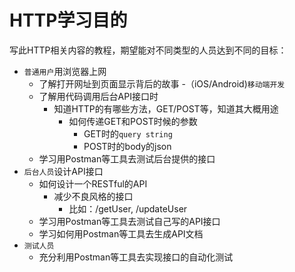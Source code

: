 # HTTP学习目的

写此HTTP相关内容的教程，期望能对不同类型的人员达到不同的目标：

- `普通用户`用浏览器上网
  - 了解打开网址到页面显示背后的故事
-（iOS/Android\)`移动端开发`
  - 了解用代码调用后台API接口时
    - 知道HTTP的有哪些方法，GET/POST等，知道其大概用途
      - 如何传递GET和POST时候的参数
        - GET时的`query string`
        - POST时的body的json
  - 学习用Postman等工具去测试后台提供的接口
- `后台人员`设计API接口
  - 如何设计一个RESTful的API
    - 减少不良风格的接口
      - 比如：/getUser, /updateUser
  - 学习用Postman等工具去测试自己写的API接口
  - 学习如何用Postman等工具去生成API文档
- `测试人员`
  - 充分利用Postman等工具去实现接口的自动化测试



